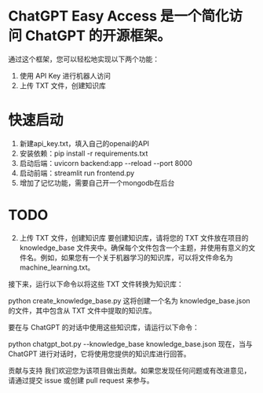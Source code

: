 # ChatGPT Easy Access 是一个简化访问 ChatGPT 的开源框架。

通过这个框架，您可以轻松地实现以下两个功能：

1. 使用 API Key 进行机器人访问
2. 上传 TXT 文件，创建知识库

# 快速启动
1. 新建api_key.txt，填入自己的openai的API
2. 安装依赖：pip install -r requirements.txt
3. 启动后端：uvicorn backend:app --reload --port 8000
4. 启动前端：streamlit run frontend.py
5. 增加了记忆功能，需要自己开一个mongodb在后台

# TODO

2. 上传 TXT 文件，创建知识库
要创建知识库，请将您的 TXT 文件放在项目的 knowledge_base 文件夹中。确保每个文件包含一个主题，并使用有意义的文件名。例如，如果您有一个关于机器学习的知识库，可以将文件命名为 machine_learning.txt。

接下来，运行以下命令以将这些 TXT 文件转换为知识库：

python create_knowledge_base.py
这将创建一个名为 knowledge_base.json 的文件，其中包含从 TXT 文件中提取的知识库。

要在与 ChatGPT 的对话中使用这些知识库，请运行以下命令：

python chatgpt_bot.py --knowledge_base knowledge_base.json
现在，当与 ChatGPT 进行对话时，它将使用您提供的知识库进行回答。




贡献与支持
我们欢迎您为该项目做出贡献。如果您发现任何问题或有改进意见，请通过提交 issue 或创建 pull request 来参与。

